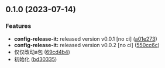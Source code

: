 

## 0.1.0 (2023-07-14)


### Features

* **config-release-it:** released version v0.0.1 [no ci] ([a01e273](https://github.com/airwaycai/monorepo-release-it/commit/a01e273c140fc2e8b31b7879529006c06da00f44))
* **config-release-it:** released version v0.0.2 [no ci] ([550cc6c](https://github.com/airwaycai/monorepo-release-it/commit/550cc6c93dea20d53ebb11002d9829c114e1df62))
* 仅仅改动a包 ([69cd4b4](https://github.com/airwaycai/monorepo-release-it/commit/69cd4b4b4f05db261fb126fe69720d919e275ad3))
* 初始化 ([bd30335](https://github.com/airwaycai/monorepo-release-it/commit/bd30335e9d78df05a177d5fa91fcb6b49326493c))